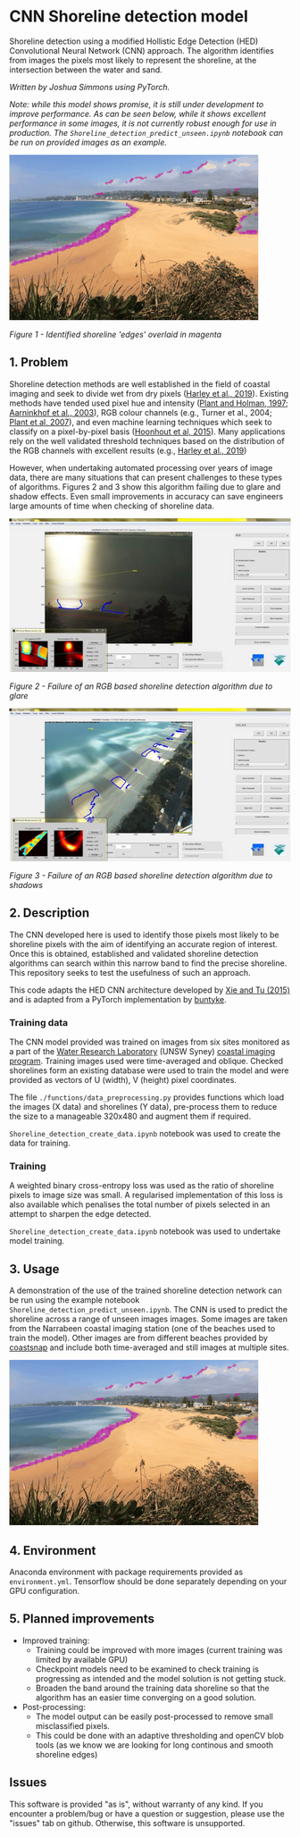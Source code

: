 # CNN Shoreline detection model
Shoreline detection using a modified Hollistic Edge Detection (HED) Convolutional Neural Network (CNN) approach. The algorithm identifies from images the pixels most likely to represent the shoreline, at the intersection between the water and sand.

*Written by Joshua Simmons using PyTorch.*

*Note: while this model shows promise, it is still under development to improve performance. As can be seen below, while it shows excellent performance in some images, it is not currently robust enough for use in production. The `Shoreline_detection_predict_unseen.ipynb` notebook can be run on provided images as an example.*

![Example CNN output](figures/unseen_output.gif)

*Figure 1 - Identified shoreline 'edges' overlaid in magenta*

## 1. Problem
Shoreline detection methods are well established in the field of coastal imaging and seek to divide wet from dry pixels ([Harley et al., 2019](https://doi.org/10.1016/j.coastaleng.2019.04.003)). Existing methods have tended used pixel hue and intensity ([Plant and Holman, 1997](https://doi.org/10.1016/S0025-3227(97)00019-4); [Aarninkhof et al., 2003](https://doi.org/10.1016/S0378-3839(03)00064-4)), RGB colour channels (e.g., Turner et al., 2004; [Plant et al, 2007](https://doi.org/10.2112/1551-5036(2007)23[658:TPOSDM]2.0.CO;2)), and even machine learning techniques which seek to classify on a pixel-by-pixel basis ([Hoonhout et al, 2015](https://doi.org/10.1016/j.coastaleng.2015.07.010)). Many applications rely on the well validated threshold techniques based on the distribution of the RGB channels with excellent results (e.g., [Harley et al., 2019](https://doi.org/10.1016/j.coastaleng.2019.04.003))

However, when undertaking automated processing over years of image data, there are many situations that can present challenges to these types of algorithms. Figures 2 and 3 show this algorithm failing due to glare and shadow effects. Even small improvements in accuracy can save engineers large amounts of time when checking of shoreline data.

![Example existing shoreline detection methods](docs/example_existing_detection1.jpg)

*Figure 2 - Failure of an RGB based shoreline detection algorithm due to glare*

![Example existing shoreline detection methods](docs/example_existing_detection2.jpg)

*Figure 3 - Failure of an RGB based shoreline detection algorithm due to shadows*

## 2. Description
The CNN developed here is used to identify those pixels most likely to be shoreline pixels with the aim of identifying an accurate region of interest. Once this is obtained, established and validated shoreline detection algorithms can search within this narrow band to find the precise shoreline. This repository seeks to test the usefulness of such an approach.

This code adapts the HED CNN architecture developed by [Xie and Tu (2015)](http://openaccess.thecvf.com/content_iccv_2015/papers/Xie_Holistically-Nested_Edge_Detection_ICCV_2015_paper.pdf) and is adapted from a PyTorch implementation by [buntyke](https://github.com/buntyke/pytorch-hed).

### Training data
The CNN model provided was trained on images from six sites monitored as a part of the [Water Research Laboratory](http://www.wrl.unsw.edu.au) (UNSW Syney) [coastal imaging program](http://ci.wrl.unsw.edu.au). Training images used were time-averaged and oblique. Checked shorelines form an existing database were used to train the model and were provided as vectors of U (width), V (height) pixel coordinates.

The file `./functions/data_preprocessing.py` provides functions which load the images (X data) and shorelines (Y data), pre-process them to reduce the size to a manageable 320x480 and augment them if required.

`Shoreline_detection_create_data.ipynb` notebook was used to create the data for training.

### Training
A weighted binary cross-entropy loss was used as the ratio of shoreline pixels to image size was small. A regularised implementation of this loss is also available which penalises the total number of pixels selected in an attempt to sharpen the edge detected.

`Shoreline_detection_create_data.ipynb` notebook was used to undertake model training.

## 3. Usage
A demonstration of the use of the trained shoreline detection network can be run using the example notebook `Shoreline_detection_predict_unseen.ipynb`. The CNN is used to predict the shoreline across a range of unseen images images. Some images are taken from the Narrabeen coastal imaging station (one of the beaches used to train the model). Other images are from different beaches provided by [coastsnap](https://www.facebook.com/coastsnap/) and include both time-averaged and still images at multiple sites.

![Example CNN output](figures/unseen_output.gif)

## 4. Environment
Anaconda environment with package requirements provided as `environment.yml`. Tensorflow should be done separately depending on your GPU configuration.

## 5. Planned improvements
- Improved training:
    - Training could be improved with more images (current training was limited by available GPU)
    - Checkpoint models need to be examined to check training is progressing as intended and the model solution is not getting stuck.
    - Broaden the band around the training data shoreline so that the algorithm has an easier time converging on a good solution.
- Post-processing:
    - The model output can be easily post-processed to remove small misclassified pixels.
    - This could be done with an adaptive thresholding and openCV blob tools (as we know we are looking for long continous and smooth shoreline edges)

## Issues
This software is provided "as is", without warranty of any kind. If you encounter a problem/bug or have a question or suggestion, please use the "issues" tab on github. Otherwise, this software is unsupported.
